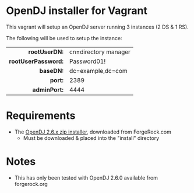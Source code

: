 # OpenDJ installer for Vagrant

This vagrant will setup an OpenDJ server running 3 instances (2 DS & 1 RS).

The following will be used to setup the instance:

|                       |                      |
| --------------------: | :------------------- |
| __rootUserDN:__       | cn=directory manager |
| __rootUserPassword:__ | Password01!          |
| __baseDN:__           | dc=example,dc=com    |
| __port:__             | 2389                 |
| __adminPort:__        | 4444                 |

# Requirements

- The [OpenDJ 2.6.x zip installer](https://backstage.forgerock.com/downloads/enterprise/opendj/2.6.0/OpenDJ-2.6.0.zip), downloaded from ForgeRock.com
  - Must be downloaded & placed into the "install" directory

# Notes

- This has only been tested with OpenDJ 2.6.0 available from forgerock.org
